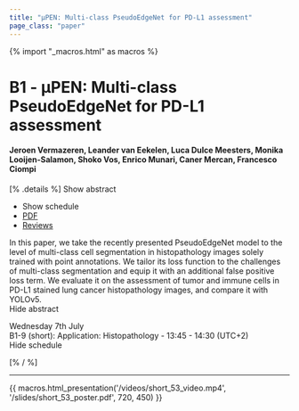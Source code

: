 ```yaml
---
title: "μPEN: Multi-class PseudoEdgeNet for PD-L1 assessment"
page_class: "paper"
---
```


{% import "_macros.html" as macros %}

# B1 - μPEN: Multi-class PseudoEdgeNet for PD-L1 assessment

#### Jeroen Vermazeren, Leander van Eekelen, Luca Dulce Meesters, Monika Looijen-Salamon, Shoko Vos, Enrico Munari, Caner Mercan, Francesco Ciompi

[% .details %]
<a class="toggle_visibility" data-selector=".abstract" data-level="3">Show abstract</a>
- <a class="toggle_visibility" data-selector=".schedule" data-level="3">Show schedule</a>
- <a href="https://openreview.net/pdf?id=rHAiz2pnxkB">PDF</a>
- <a href="https://openreview.net/forum?id=rHAiz2pnxkB">Reviews</a>

<p>
    <span class="abstract">
        In this paper, we take the recently presented PseudoEdgeNet model to the level of multi-class cell segmentation in histopathology images solely trained with point annotations. We tailor its loss function to the challenges of multi-class segmentation and equip it with an additional false positive loss term. We evaluate it on the assessment of tumor and immune cells in PD-L1 stained lung cancer histopathology images, and compare it with YOLOv5.
        <br>
        <span class="actions"><a class="toggle_visibility" data-level="2">Hide abstract</a></span>
    </span>
</p>

<p>
    <span class="schedule">
         Wednesday 7th July<br>B1-9 (short): Application: Histopathology - 13:45 - 14:30 (UTC+2)
        <br>
        <span class="actions"><a class="toggle_visibility" data-level="2">Hide schedule</a></span>
    </span>
</p>

[% / %]


---

{{ macros.html_presentation('/videos/short_53_video.mp4', '/slides/short_53_poster.pdf', 720, 450) }}
